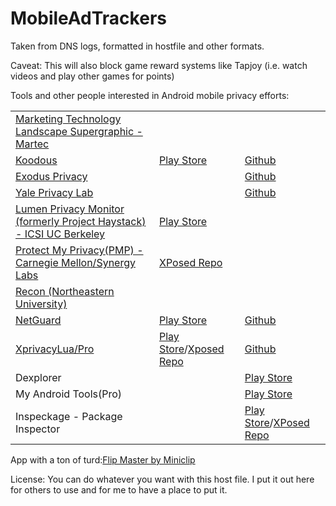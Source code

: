 # MobileAdTrackers
Taken from DNS logs, formatted in hostfile and other formats.

Caveat: This will also block game reward systems like Tapjoy (i.e. watch videos and play other games for points)

Tools and other people interested in Android mobile privacy efforts:

||||
|---|---|---|
|[Marketing Technology Landscape Supergraphic - Martec](https://chiefmartec.com/2017/05/marketing-techniology-landscape-supergraphic-2017/)|||
|[Koodous](https://koodous.com/apks)|[Play Store](https://play.google.com/store/apps/details?id=com.koodous.android)|[Github](https://github.com/Koodous)|
|[Exodus Privacy](https://exodus-privacy.eu.org/)||[Github](https://github.com/Exodus-Privacy)|
|[Yale Privacy Lab](https://privacylab.yale.edu)||[Github](https://github.com/YalePrivacyLab)|
|[Lumen Privacy Monitor (formerly Project Haystack) - ICSI UC Berkeley](https://www.haystack.mobi/)|[Play Store](https://play.google.com/store/apps/details?id=edu.berkeley.icsi.haystack)||
|[Protect My Privacy(PMP) - Carnegie Mellon/Synergy Labs](http://www.android.protectmyprivacy.org)|[XPosed Repo](http://repo.xposed.info/module/org.synergylabs.pmpandroid)||
|[Recon (Northeastern University)](https://recon.meddle.mobi)|||
|[NetGuard](https://www.netguard.me/)|[Play Store](https://play.google.com/store/apps/details?id=eu.faircode.netguard)|[Github](https://github.com/M66B/NetGuard)|
|[XprivacyLua/Pro](https://lua.xprivacy.eu/)|[Play Store](https://play.google.com/store/apps/details?id=eu.faircode.xlua.pro)/[Xposed Repo](http://repo.xposed.info/module/eu.faircode.xlua)|[Github](https://github.com/M66B/XPrivacyLua)|
|Dexplorer||[Play Store](https://play.google.com/store/apps/details?id=com.dexplorer)||
|My Android Tools(Pro)||[Play Store](https://play.google.com/store/apps/details?id=cn.wq.myandroidtoolspro)||
|Inspeckage - Package Inspector||[Play Store](https://play.google.com/store/apps/details?id=mobi.acpm.inspeckage)/[XPosed Repo](http://repo.xposed.info/module/mobi.acpm.inspeckage)|[Github](https://github.com/ac-pm/Inspeckage)|

App with a ton of turd:[Flip Master by Miniclip](https://play.google.com/store/apps/details?id=com.motionvolt.flipbounce)


License: You can do whatever you want with this host file.  I put it out here for others to use and for me to have a place to put it.
